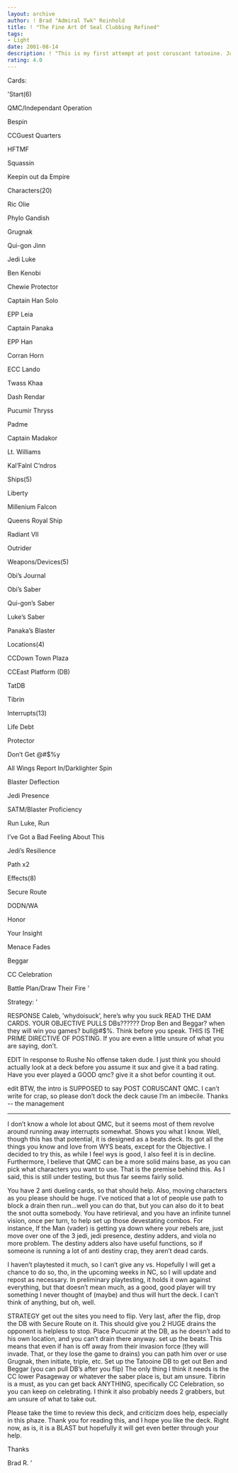 ```yaml
---
layout: archive
author: ! Brad "Admiral Twk" Reinhold
title: ! "The Fine Art Of Seal Clubbing Refined"
tags:
- Light
date: 2001-08-14
description: ! "This is my first attempt at post coruscant tatooine. Just some ideas I had running around. See what you think."
rating: 4.0
---
```

Cards: 

'Start(6)

QMC/Independant Operation

Bespin

CCGuest Quarters

HFTMF

Squassin

Keepin out da Empire

<Your Choice>


Characters(20)

Ric Olie

Phylo Gandish

Grugnak

Qui-gon Jinn

Jedi Luke

Ben Kenobi

Chewie Protector

Captain Han Solo

EPP Leia

Captain Panaka

EPP Han

Corran Horn

ECC Lando

Twass Khaa

Dash Rendar

Pucumir Thryss

Padme

Captain Madakor

Lt. Williams

Kal’Falnl C’ndros


Ships(5)

Liberty

Millenium Falcon

Queens Royal Ship

Radiant VII

Outrider


Weapons/Devices(5)

Obi’s Journal

Obi’s Saber

Qui-gon’s Saber

Luke’s Saber

Panaka’s Blaster


Locations(4)

CCDown Town Plaza

CCEast Platform (DB)

TatDB

Tibrin


Interrupts(13)

Life Debt

Protector

Don’t Get @#$%y

All Wings Report In/Darklighter Spin

Blaster Deflection

Jedi Presence

SATM/Blaster Proficiency

Run Luke, Run

I’ve Got a Bad Feeling About This

Jedi’s Resilience 

Path x2


Effects(8)

Secure Route

DODN/WA

Honor

Your Insight

Menace Fades

Beggar

CC Celebration

Battle Plan/Draw Their Fire '

Strategy: '

RESPONSE Caleb, ’whydoisuck’, here’s why you suck READ THE DAM CARDS. YOUR OBJECTIVE PULLS DBs?????? Drop Ben and Beggar? when they will win you games? bull@#$%. Think before you speak. THIS IS THE PRIME DIRECTIVE OF POSTING. If you are even a little unsure of what you are saying, don’t. 


EDIT In response to Rushe No offense taken dude. I just think you should actually look at a deck before you assume it sux and give it a bad rating. Have you ever played a GOOD qmc? give it a shot befor counting it out.


edit BTW, the intro is SUPPOSED to say POST CORUSCANT QMC. I can’t write for crap, so please don’t dock the deck cause I’m an imbecile. Thanks -- the management

********************************************************


I don’t know a whole lot about QMC, but it seems most of them revolve around running away interrupts somewhat. Shows you what I know. Well, though this has that potential, it is designed as a beats deck. Its got all the things you know and love from WYS beats, except for the Objective. I decided to try this, as while I feel wys is good, I also feel it is in decline. Furthermore, I believe that QMC can be a more solid mains base, as you can pick what characters you want to use. That is the premise behind this. As I said, this is still under testing, but thus far seems fairly solid.


You have 2 anti dueling cards, so that should help. Also, moving characters as you please should be huge. I’ve noticed that a lot of people use path to block a drain then run...well you can do that, but you can also do it to beat the snot outta somebody. You have retirieval, and you have an infinite tunnel vision, once per turn, to help set up those devestating combos. For instance, If the Man (vader) is getting ya down where your rebels are, just move over one of the 3 jedi, jedi presence, destiny adders, and viola no more problem. The destiny adders also have useful functions, so if someone is running a lot of anti destiny crap, they aren’t dead cards.


I haven’t playtested it much, so I can’t give any vs. Hopefully I will get a chance to do so, tho, in the upcoming weeks in NC, so I will update and repost as necessary. In preliminary playtesting, it holds it own against everything, but that doesn’t mean much, as a good, good player will try something I never thought of (maybe) and thus will hurt the deck. I can’t think of anything, but oh, well.


STRATEGY get out the sites you need to flip. Very last, after the flip, drop the DB with Secure Route on it. This should give you 2 HUGE drains the opponent is helpless to stop. Place Pucucmir at the DB, as he doesn’t add to his own location, and you can’t drain there anyway. set up the beats. This means that even if han is off away from their invasion force (they will invade. That, or they lose the game to drains) you can path him over or use Grugnak, then initiate, triple, etc. Set up the Tatooine DB to get out Ben and Beggar (you can pull DB’s after you flip) The only thing I think it needs is the CC lower Pasageway or whatever the saber place is, but am unsure. Tibrin is a must, as you can get back ANYTHING, specifically CC Celebration, so you can keep on celebrating. I think it also probably needs 2 grabbers, but am unsure of what to take out. 


Please take the time to review this deck, and criticizm does help, especially in this phaze. Thank you for reading this, and I hope you like the deck. Right now, as is, it is a BLAST but hopefully it will get even better through your help.


Thanks


Brad R.    '